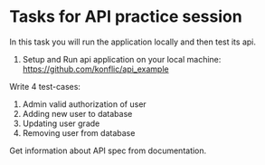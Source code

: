 # Tasks for API practice session

In this task you will run the application locally and then test its api.

1. Setup and Run api application on your local machine: https://github.com/konflic/api_example

Write 4 test-cases:
1. Admin valid authorization of user
2. Adding new user to database
3. Updating user grade
4. Removing user from database

Get information about API spec from documentation.
